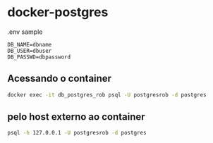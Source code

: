 # docker-postgres


.env sample

```
DB_NAME=dbname
DB_USER=dbuser
DB_PASSWD=dbpassword
```


## Acessando o container
```bash
docker exec -it db_postgres_rob psql -U postgresrob -d postgres
```

## pelo host externo ao container
```bash
psql -h 127.0.0.1 -U postgresrob -d postgres
```